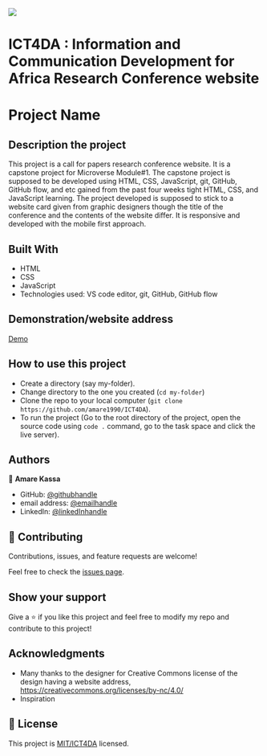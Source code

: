 ![](https://img.shields.io/badge/Microverse-blueviolet)

# ICT4DA : Information and Communication Development for Africa Research Conference website

# Project Name

## Description the project
This project is a call for papers research conference website. It is a capstone project for Microverse Module#1. The capstone project is supposed to be developed using HTML, CSS, JavaScript, git, GitHub, GitHub flow, and etc gained from the past four weeks tight HTML, CSS, and JavaScript learning. The project developed is supposed to stick to a website card given from graphic designers though the title of the conference and the contents of the website differ. It is responsive and developed with the mobile first approach.


## Built With

- HTML
- CSS
- JavaScript
- Technologies used: VS code editor, git, GitHub, GitHub flow



## Demonstration/website address

[Demo]( https://amare1990.github.io/ICT4DA/)

## How to use this project

- Create a directory (say my-folder).
- Change directory to the one you created (`cd my-folder`)
- Clone the repo to your local computer (`git clone https://github.com/amare1990/ICT4DA`).
- To run the project (Go to the root directory of the project, open the source code using `code .` command, go to the task space and click the live server).


## Authors

👤 **Amare Kassa**

- GitHub: [@githubhandle](https://github.com/amare1990)
- email address: [@emailhandle](amaremek@gmail.com)
- LinkedIn: [@linkedInhandle](https://www.linkedin.com/in/amaremek/)

## 🤝 Contributing

Contributions, issues, and feature requests are welcome!

Feel free to check the [issues page](https://github.com/amare1990/ICT4DA/issues).

## Show your support

Give a ⭐️ if you like this project and feel free to modify my repo and contribute to this project!

## Acknowledgments

- Many thanks to the designer  for Creative Commons license of the design having a website address, https://creativecommons.org/licenses/by-nc/4.0/
- Inspiration

## 📝 License

This project is [MIT/ICT4DA](./LICENSE) licensed.
